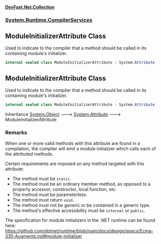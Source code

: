 #### [DevFast.Net.Collection](index.md 'index')
### [System.Runtime.CompilerServices](System.Runtime.CompilerServices.md 'System.Runtime.CompilerServices')

## ModuleInitializerAttribute Class

Used to indicate to the compiler that a method should be called
in its containing module's initializer.

```csharp
internal sealed class ModuleInitializerAttribute : System.Attribute
```

## ModuleInitializerAttribute Class

Used to indicate to the compiler that a method should be called
in its containing module's initializer.

```csharp
internal sealed class ModuleInitializerAttribute : System.Attribute
```

Inheritance [System.Object](https://docs.microsoft.com/en-us/dotnet/api/System.Object 'System.Object') &#129106; [System.Attribute](https://docs.microsoft.com/en-us/dotnet/api/System.Attribute 'System.Attribute') &#129106; ModuleInitializerAttribute

### Remarks
When one or more valid methods
with this attribute are found in a compilation, the compiler will
emit a module initializer which calls each of the attributed methods.

Certain requirements are imposed on any method targeted with this attribute:
- The method must be `static`.
- The method must be an ordinary member method, as opposed to a property accessor, constructor, local function, etc.
- The method must be parameterless.
- The method must return `void`.
- The method must not be generic or be contained in a generic type.
- The method's effective accessibility must be `internal` or `public`.

The specification for module initializers in the .NET runtime can be found here:
https://github.com/dotnet/runtime/blob/main/docs/design/specs/Ecma-335-Augments.md#module-initializer